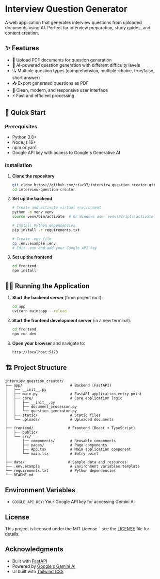# Interview Question Generator

A web application that generates interview questions from uploaded documents using AI. Perfect for interview preparation, study guides, and content creation.


## ✨ Features

- 📄 Upload PDF documents for question generation
- 🤖 AI-powered question generation with different difficulty levels
- 🔍 Multiple question types (comprehension, multiple-choice, true/false, short answer)
- 📥 Export generated questions as PDF
- 🎨 Clean, modern, and responsive user interface
- ⚡ Fast and efficient processing

## 🚀 Quick Start

### Prerequisites

- Python 3.8+
- Node.js 16+
- npm or yarn
- Google API key with access to Google's Generative AI

### Installation

1. **Clone the repository**
   ```bash
   git clone https://github.com/riaz37/interview_question_creator.git
   cd interview-question-creator
   ```

2. **Set up the backend**
   ```bash
   # Create and activate virtual environment
   python -m venv venv
   source venv/bin/activate  # On Windows use `venv\Scripts\activate`
   
   # Install Python dependencies
   pip install -r requirements.txt
   
   # Create .env file
   cp .env.example .env
   # Edit .env and add your Google API key
   ```

3. **Set up the frontend**
   ```bash
   cd frontend
   npm install
   ```

## 🏃‍♂️ Running the Application

1. **Start the backend server** (from project root):
   ```bash
   cd app
   uvicorn main:app --reload
   ```

2. **Start the frontend development server** (in a new terminal):
   ```bash
   cd frontend
   npm run dev
   ```

3. **Open your browser** and navigate to:
   ```
   http://localhost:5173
   ```

## 🏗️ Project Structure

```
interview_question_creator/
├── app/                      # Backend (FastAPI)
│   ├── __init__.py
│   ├── main.py               # FastAPI application entry point
│   ├── core/                 # Core application logic
│   │   ├── __init__.py
│   │   ├── document_processor.py
│   │   └── question_generator.py
│   ├── static/               # Static files
│   └── uploads/              # Uploaded documents
│
├── frontend/                # Frontend (React + TypeScript)
│   ├── public/
│   └── src/
│       ├── components/       # Reusable components
│       ├── pages/            # Page components
│       ├── App.tsx           # Main application component
│       └── main.tsx          # Entry point
│
├── data/                    # Sample data and resources
├── .env.example              # Environment variables template
└── requirements.txt          # Python dependencies
└── README.md
```

## Environment Variables

- `GOOGLE_API_KEY`: Your Google API key for accessing Gemini AI

## License

This project is licensed under the MIT License - see the [LICENSE](LICENSE) file for details.

## Acknowledgments

- Built with [FastAPI](https://fastapi.tiangolo.com/)
- Powered by [Google's Gemini AI](https://ai.google/)
- UI built with [Tailwind CSS](https://tailwindcss.com/)
